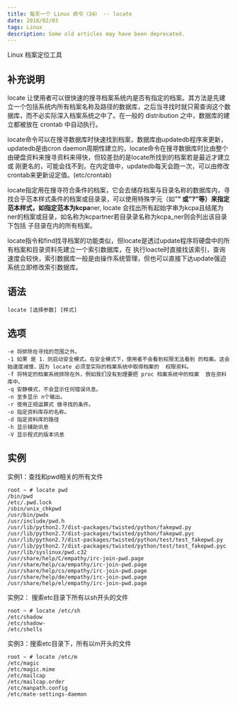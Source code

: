 ```yaml
---
title: 每天一个 Linux 命令（34） -- locate
date: 2018/02/03
tags: Linux
description: Some old articles may have been deprecated.
---
```


Linux 档案定位工具

## 补充说明

locate 让使用者可以很快速的搜寻档案系统内是否有指定的档案。其方法是先建立一个包括系统内所有档案名称及路径的数据库，之后当寻找时就只需查询这个数据库，而不必实际深入档案系统之中了。在一般的 distribution 之中，数据库的建立都被放在 crontab 中自动执行。

locate命令可以在搜寻数据库时快速找到档案，数据库由updatedb程序来更新，updatedb是由cron daemon周期性建立的，locate命令在搜寻数据库时比由整个由硬盘资料来搜寻资料来得快，但较差劲的是locate所找到的档案若是最近才建立或 刚更名的，可能会找不到，在内定值中，updatedb每天会跑一次，可以由修改crontab来更新设定值。(etc/crontab)

locate指定用在搜寻符合条件的档案，它会去储存档案与目录名称的数据库内，寻找合乎范本样式条件的档案或目录录，可以使用特殊字元（如”**” 或”?”等）来指定范本样式，如指定范本为kcpa**ner, locate 会找出所有起始字串为kcpa且结尾为ner的档案或目录，如名称为kcpartner若目录录名称为kcpa_ner则会列出该目录下包括 子目录在内的所有档案。

locate指令和find找寻档案的功能类似，但locate是透过update程序将硬盘中的所有档案和目录资料先建立一个索引数据库，在 执行loacte时直接找该索引，查询速度会较快，索引数据库一般是由操作系统管理，但也可以直接下达update强迫系统立即修改索引数据库。

## 语法

``` plain
locate [选择参数] [样式]
```
## 选项

``` plain
-e 将排除在寻找的范围之外。
-1 如果 是 1．则启动安全模式。在安全模式下，使用者不会看到权限无法看到 的档案。这会始速度减慢，因为 locate 必须至实际的档案系统中取得档案的  权限资料。
-f 将特定的档案系统排除在外，例如我们没有到理要把 proc 档案系统中的档案  放在资料库中。
-q 安静模式，不会显示任何错误讯息。
-n 至多显示 n个输出。
-r 使用正规运算式 做寻找的条件。
-o 指定资料库存的名称。
-d 指定资料库的路径
-h 显示辅助讯息
-V 显示程式的版本讯息
```
## 实例

实例1：查找和pwd相关的所有文件

``` plain
root ~ # locate pwd
/bin/pwd
/etc/.pwd.lock
/sbin/unix_chkpwd
/usr/bin/pwdx
/usr/include/pwd.h
/usr/lib/python2.7/dist-packages/twisted/python/fakepwd.py
/usr/lib/python2.7/dist-packages/twisted/python/fakepwd.pyc
/usr/lib/python2.7/dist-packages/twisted/python/test/test_fakepwd.py
/usr/lib/python2.7/dist-packages/twisted/python/test/test_fakepwd.pyc
/usr/lib/syslinux/pwd.c32
/usr/share/help/C/empathy/irc-join-pwd.page
/usr/share/help/ca/empathy/irc-join-pwd.page
/usr/share/help/cs/empathy/irc-join-pwd.page
/usr/share/help/de/empathy/irc-join-pwd.page
/usr/share/help/el/empathy/irc-join-pwd.page
```
实例2： 搜索etc目录下所有以sh开头的文件

``` plain
root ~ # locate /etc/sh
/etc/shadow
/etc/shadow-
/etc/shells
```
实例3：搜索etc目录下，所有以m开头的文件

``` plain
root ~ # locate /etc/m
/etc/magic
/etc/magic.mime
/etc/mailcap
/etc/mailcap.order
/etc/manpath.config
/etc/mate-settings-daemon
```
